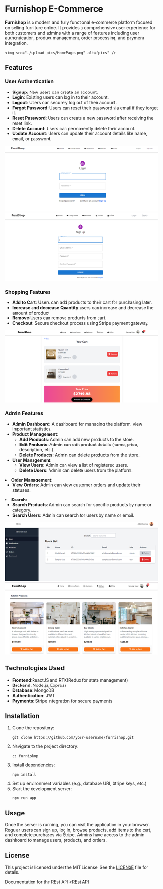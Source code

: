 </head>
<body>
    <h1>Furnishop E-Commerce</h1>
    <p><strong>Furnishop</strong> is a modern and fully functional e-commerce platform focused on selling furniture online. It provides a comprehensive user experience for both customers and admins with a range of features including user authentication, product management, order processing, and payment integration.</p>

    <img src="./upload pics/HomePage.png" alt="pics" />

  <h2>Features</h2>
    <h3>User Authentication</h3>
    <ul>
        <li><strong>Signup</strong>: New users can create an account.</li>
        <li><strong>Login</strong>: Existing users can log in to their account.</li>
        <li><strong>Logout</strong>: Users can securely log out of their account.</li>
        <li><strong>Forgot Password</strong>: Users can reset their password via email if they forget it.</li>
        <li><strong>Reset Password</strong>: Users can create a new password after receiving the reset link.</li>
        <li><strong>Delete Account</strong>: Users can permanently delete their account.</li>
        <li><strong>Update Account</strong>: Users can update their account details like name, email, or password.</li>
    </ul>
    <img src="./upload pics/Login.png" alt="pics" />
    <img src="./upload pics/signup.png" alt="pics" />

   <h3>Shopping Features</h3>
    <ul>
        <li><strong>Add to Cart</strong>: Users can add products to their cart for purchasing later.</li>
        <li><strong>Increase and decrease Quantity</strong>:users can increase and decrease the amount of product</li>
        <li><strong>Remove</strong>:Users can remove products from cart.</li>
        <li><strong>Checkout</strong>: Secure checkout process using Stripe payment gateway.</li>
    </ul>
    <img src="./upload pics/Cart page.png" alt="pics" />

  <h3>Admin Features</h3>
    <ul>
        <li><strong>Admin Dashboard</strong>: A dashboard for managing the platform, view important statistics.</li>
        <li><strong>Product Management</strong>:
            <ul>
                <li><strong>Add Products</strong>: Admin can add new products to the store.</li>
                <li><strong>Edit Products</strong>: Admin can edit product details (name, price, description, etc.).</li>
                <li><strong>Delete Products</strong>: Admin can delete products from the store.</li>
            </ul>
        </li>
        <li><strong>User Management</strong>:
            <ul>
                <li><strong>View Users</strong>: Admin can view a list of registered users.</li>
                <li><strong>Delete Users</strong>: Admin can delete users from the platform.</li>
            </ul>
            
   </ul>
        </li>
        <li><strong>Order Management</strong>:
            <ul>
                <li><strong>View Orders</strong>: Admin can view customer orders and update their statuses.</li>
            </ul>
        </li>
        <li><strong>Search</strong>:
            <ul>
                <li><strong>Search Products</strong>: Admin can search for specific products by name or category.</li>
                <li><strong>Search Users</strong>: Admin can search for users by name or email.</li>
   </li>
   </ul>
   <img src="./upload pics/Admin user page.png" alt="pics" />
   <img src="./upload pics/products page.png" alt="pics" />
  <h2>Technologies Used</h2>
  <ul>
        <li><strong>Frontend</strong>:ReactJS and RTK(Redux for state management)</li>
        <li><strong>Backend</strong>: Node.js, Express</li>
        <li><strong>Database</strong>: MongoDB</li>
        <li><strong>Authentication</strong>: JWT</li>
        <li><strong>Payments</strong>: Stripe integration for secure payments</li>
    </ul>

 <h2>Installation</h2>
    <ol>
        <li>Clone the repository:</li>
        <pre><code>git clone https://github.com/your-username/furnishop.git</code></pre>
        <li>Navigate to the project directory:</li>
        <pre><code>cd furnishop</code></pre>
        <li>Install dependencies:</li>
        <pre><code>npm install</code></pre>
        <li>Set up environment variables (e.g., database URI, Stripe keys, etc.).</li>
        <li>Start the development server:</li>
        <pre><code>npm run app</code></pre>
    </ol>

 <h2>Usage</h2>
    <p>Once the server is running, you can visit the application in your browser. Regular users can sign up, log in, browse products, add items to the cart, and complete purchases via Stripe. Admins have access to the admin dashboard to manage users, products, and orders.</p>
  <h2>License</h2>
    <p>This project is licensed under the MIT License. See the <a href="LICENSE">LICENSE</a> file for details.</p>
    <p>Documentation for the REst API <a href="https://documenter.getpostman.com/view/34690517/2sAXxP8XhP
">>REst API</a</p>

</body>
</html>
